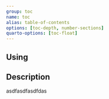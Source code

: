 ```yaml
---
group: toc
name: toc
alias: table-of-contents
options: [toc-depth, number-sections]
quarto-options: [toc-float]
---
```


## Using

## Description

asdfasdfasdfdas

